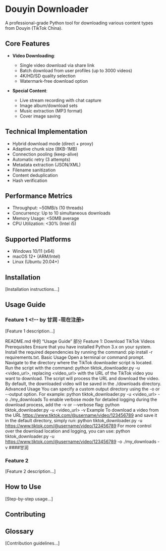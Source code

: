 # Douyin Downloader <!-- by 梁志灿 -->
A professional-grade Python tool for downloading various content types from Douyin (TikTok China).

## Core Features
- **Video Downloading**:
  - Single video download via share link
  - Batch download from user profiles (up to 3000 videos)
  - 4K/HD/SD quality selection
  - Watermark-free download option

- **Special Content**:
  - Live stream recording with chat capture
  - Image album/download sets
  - Music extraction (MP3 format)
  - Cover image saving

## Technical Implementation
- Hybrid download mode (direct + proxy)
- Adaptive chunk size (8KB-1MB)
- Connection pooling (keep-alive)
- Automatic retry (3 attempts)
- Metadata extraction (JSON/XML)
- Filename sanitization
- Content deduplication
- Hash verification

## Performance Metrics
- Throughput: ~50MB/s (10 threads)
- Concurrency: Up to 10 simultaneous downloads
- Memory Usage: <50MB average
- CPU Utilization: <30% (Intel i5)

## Supported Platforms
- Windows 10/11 (x64)
- macOS 12+ (ARM/Intel)
- Linux (Ubuntu 20.04+)

## Installation <!-- by 邓凯 -->   
[Installation instructions...]

## Usage Guide
### Feature 1 <!-- by 甘润 -现在注册>
[Feature 1 description...]

README.md 中的 “Usage Guide” 部分
Feature 1: Download TikTok Videos
Prerequisites
Ensure that you have installed Python 3.x on your system.
Install the required dependencies by running the command: pip install -r requirements.txt.
Basic Usage
Open a terminal or command prompt.
Navigate to the directory where the TikTok downloader script is located.
Run the script with the command: python tiktok_downloader.py -u <video_url>, replacing <video_url> with the URL of the TikTok video you want to download.
The script will process the URL and download the video. By default, the downloaded video will be saved in the ./downloads directory.
Advanced Usage
You can specify a custom output directory using the -o or --output option. For example: python tiktok_downloader.py -u <video_url> -o ./my_downloads
To enable verbose mode for detailed logging during the download process, add the -v or --verbose flag: python tiktok_downloader.py -u <video_url> -v
Example
To download a video from the URL https://www.tiktok.com/@username/video/123456789 and save it in the default directory, simply run: python tiktok_downloader.py -u https://www.tiktok.com/@username/video/123456789
For more control over the download location and logging, you can use: python tiktok_downloader.py -u https://www.tiktok.com/@username/video/123456789 -o ./my_downloads -v
####甘润
### Feature 2 <!-- by 郭海生 -->
[Feature 2 description...]

## How to Use <!-- by 秦登基 -->
[Step-by-step usage...]

## Contributing <!-- by 冯浩 -->

## Glossary <!-- by 王瀚龙 -->
[Contribution guidelines...]
